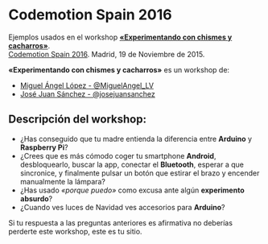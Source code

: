 # Codemotion Spain 2016

Ejemplos usados en el workshop **[«Experimentando con chismes y cacharros»][1]**.  
[Codemotion Spain 2016][2]. Madrid, 19 de Noviembre de 2015.

**«Experimentando con chismes y cacharros»** es un workshop de: 
- [Miguel Ángel López  - @MiguelAngel_LV][3]
- [José Juan Sánchez - @josejuansanchez][4]

## Descripción del workshop:

* ¿Has conseguido que tu madre entienda la diferencia entre **Arduino** y **Raspberry Pi**?
* ¿Crees que es más cómodo coger tu smartphone **Android**, desbloquearlo, buscar la app, conectar el **Bluetooth**, esperar a que sincronice, y finalmente pulsar un botón que estirar el brazo y encender manualmente la lámpara?
* ¿Has usado *«porque puedo»* como excusa ante algún **experimento absurdo**?
* ¿Cuando ves luces de Navidad ves accesorios para **Arduino**?

Si tu respuesta a las preguntas anteriores es afirmativa no deberías perderte este workshop, este es tu sitio.

[1]: https://2016.codemotion.es/agenda.html#5716304078045184/84674010
[2]: http://2016.codemotion.es
[3]: http://twitter.com/MiguelAngel_LV
[4]: http://twitter.com/josejuansanchez
